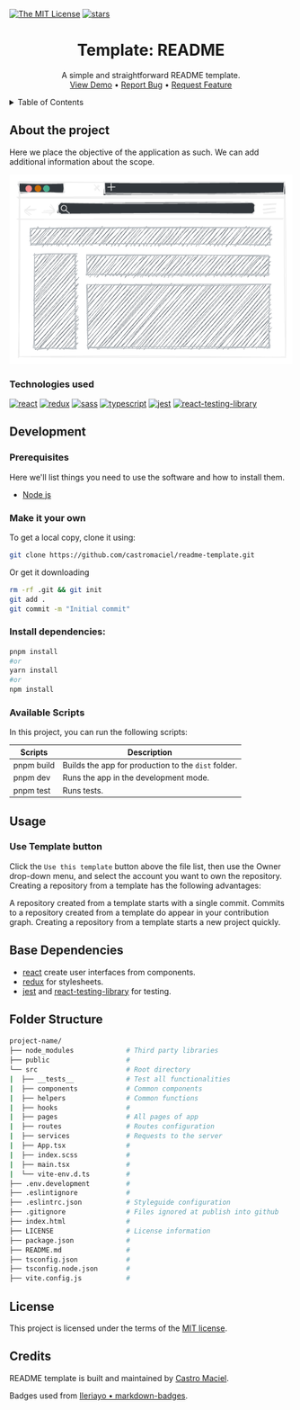 <!-- PROJECT SHIELDS -->
[![The MIT License][license-shield]][license-url]
[![stars][stars-shield]][stars-url]

<!-- PROJECT TITLE -->
<h1 align="center">Template: README</h1>

<!-- PROJECT DESCRIPTION -->
<div align="center">
  <p align="center">
    A simple and straightforward README template.
    <br />
    <a href="https://github.com/castromaciel/readme-template">View Demo</a>
    •
    <a href="https://github.com/castromaciel/readme-template/issues">Report Bug</a>
    •
    <a href="https://github.com/castromaciel/readme-template/issues">Request Feature</a>
  </p>
</div>

<!-- TABLE OF CONTENTS -->
<details>
  <summary>Table of Contents</summary>
  <ol>
    <li>
      <a href="#about-the-project">About The Project</a>
      <ul>
        <li><a href="#technologies-used">Technologies used</a></li>
      </ul>
    </li>
    <li>
      <a href="#development">Development</a>
      <ul>
        <li><a href="#prerequisites">Prerequisites</a></li>
        <li><a href="#make-it-your-own">Make it your own</a></li>
        <li><a href="#install-dependencies">Install dependencies</a></li>
        <li><a href="#available-scripts">Available Scripts</a></li>
      </ul>
    </li>
    <li><a href="#usage">Usage</a></li>
    <li><a href="#base-dependencies">Base Dependencies</a></li>
    <li><a href="#folder-structure">Folder Structure</a></li>
    <li><a href="#license">License</a></li>
    <li><a href="#credits">Credits</a></li>
  </ol>
</details>

## About the project

Here we place the objective of the application as such. We can add additional information about the scope.

[![page][page-image]][page-image-url]

### Technologies used
[![react][react]][react-url]
[![redux][redux]][redux-url]
[![sass][sass]][sass-url]
[![typescript][ts]][ts-url]
[![jest][jest]][jest-url]
[![react-testing-library][react-testing-library]][react-testing-library-url]


## Development

### Prerequisites
Here we'll list things you need to use the software and how to install them.

* [Node js][nodejs-url]

### Make it your own
To get a local copy, clone it using:
```bash
git clone https://github.com/castromaciel/readme-template.git
```

Or get it downloading

```bash
rm -rf .git && git init
git add .
git commit -m "Initial commit"
```

### Install dependencies:

```bash
pnpm install
#or
yarn install
#or
npm install 
```

### Available Scripts

In this project, you can run the following scripts:

| Scripts        | Description                                          |
| -------------- | ---------------------------------------------------- |
| pnpm build     | Builds the app for production to the `dist` folder.  |
| pnpm dev       | Runs the app in the development mode.                |
| pnpm test      | Runs tests.                                          |

## Usage

### Use Template button
Click the `Use this template` button above the file list, then use the Owner drop-down menu, and select the account you want to own the repository. Creating a repository from a template has the following advantages:

A repository created from a template starts with a single commit.
Commits to a repository created from a template do appear in your contribution graph.
Creating a repository from a template starts a new project quickly.

## Base Dependencies

- [react][react-url] create user interfaces from components.
- [redux][redux-url] for stylesheets.
- [jest][jest-url] and [react-testing-library][react-testing-library] for testing.

## Folder Structure

```bash
project-name/
├── node_modules             # Third party libraries
├── public                   # 
└── src                      # Root directory
|  ├── __tests__             # Test all functionalities
|  ├── components            # Common components
|  ├── helpers               # Common functions
|  ├── hooks                 # 
|  ├── pages                 # All pages of app
|  ├── routes                # Routes configuration
|  ├── services              # Requests to the server
|  ├── App.tsx               # 
|  ├── index.scss            # 
|  ├── main.tsx              # 
|  └── vite-env.d.ts         # 
├── .env.development         # 
├── .eslintignore            # 
├── .eslintrc.json           # Styleguide configuration
├── .gitignore               # Files ignored at publish into github
├── index.html               # 
├── LICENSE                  # License information
├── package.json             # 
├── README.md                # 
├── tsconfig.json            # 
├── tsconfig.node.json       # 
├── vite.config.js           # 
```

## License

This project is licensed under the terms of the [MIT license][license-url].

## Credits

README template is built and maintained by [Castro Maciel](https://github.com/castromaciel).

Badges used from [Ileriayo • markdown-badges](https://github.com/Ileriayo/markdown-badges).


<!-- MARKDOWN LINKS & IMAGES -->
<!-- https://www.markdownguide.org/basic-syntax/#reference-style-links -->
[license-shield]: https://img.shields.io/github/license/castromaciel/readme-template
[license-url]: https://github.com/castromaciel/readme-template/blob/main/LICENSE
[stars-shield]: https://img.shields.io/github/stars/castromaciel/readme-template
[stars-url]: https://github.com/castromaciel/readme-template

[nodejs-url]: https://nodejs.org/en

[react]: https://img.shields.io/badge/react-%2320232a.svg?style=for-the-badge&logo=react&logoColor=%2361DAFB
[react-url]: https://react.dev/
[redux]: https://img.shields.io/badge/redux-%23593d88.svg?style=for-the-badge&logo=redux&logoColor=white
[redux-url]: https://redux.js.org/
[sass]: https://img.shields.io/badge/SASS-hotpink.svg?style=for-the-badge&logo=SASS&logoColor=white
[sass-url]: https://sass-lang.com/
[ts]: https://img.shields.io/badge/typescript-%23007ACC.svg?style=for-the-badge&logo=typescript&logoColor=white
[ts-url]: https://img.shields.io/badge/typescript-%23007ACC.svg?style=for-the-badge&logo=typescript&logoColor=white
[jest]: https://img.shields.io/badge/-jest-%23C21325?style=for-the-badge&logo=jest&logoColor=white
[jest-url]: https://jestjs.io/
[react-testing-library]: https://img.shields.io/badge/-TestingLibrary-%23E33332?style=for-the-badge&logo=testing-library&logoColor=white
[react-testing-library-url]: https://testing-library.com/docs/react-testing-library/intro/

[page-image]: https://raw.githubusercontent.com/castromaciel/readme-template/main/images/preview.png
[page-image-url]: https://raw.githubusercontent.com/castromaciel/readme-template/main/images/preview.png
